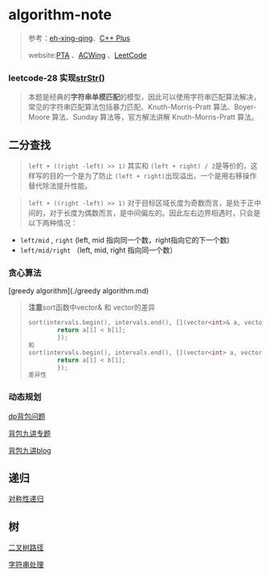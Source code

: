 # algorithm-note

> 参考：[eh-xing-qing](https://leetcode-cn.com/u/eh-xing-qing/)、[C++ Plus](https://www.cplusplus.com/)
>
> website:[PTA](https://pintia.cn/problem-sets?tab=0) 、[ACWing](https://www.acwing.com/problem/) 、[LeetCode](https://leetcode-cn.com/problemset/all/)

### leetcode-28 实现[strStr()](https://leetcode-cn.com/problems/implement-strstr/solution/shi-xian-strstr-by-leetcode-solution-ds6y/)

> 本题是经典的**字符串单模匹配**的模型，因此可以使用字符串匹配算法解决，常见的字符串匹配算法包括暴力匹配、Knuth-Morris-Pratt 算法、Boyer-Moore 算法、Sunday 算法等，官方解法讲解 Knuth-Morris-Pratt 算法。



## 二分查找

> `left + ((right -left) >> 1)` 其实和 `(left + right) / 2`是等价的，这样写的目的一个是为了防止 `(left + right)`出现溢出，一个是用右移操作替代除法提升性能。

> `left + ((right -left) >> 1)` 对于目标区域长度为奇数而言，是处于正中间的，对于长度为偶数而言，是中间偏左的。因此左右边界相遇时，只会是以下两种情况：

- `left/mid` , `right` (left, mid 指向同一个数，right指向它的下一个数)
- `left/mid/right` （left, mid, right 指向同一个数）



### 贪心算法

[greedy algorithm](./greedy algorithm.md)

> **注意**sort函数中vector<int>& 和  vector<int>的差异
>
> ``` c++
> sort(intervals.begin(), intervals.end(), [](vector<int>& a, vector<int>& b) {
>         return a[1] < b[1];
>         });
> 和
> sort(intervals.begin(), intervals.end(), [](vector<int> a, vector<int> b) {
>         return a[1] < b[1];
>         });
> 差异性
> ```



### 动态规划

[dp背包问题](./dp背包问题,md)

[背包九讲专题](https://www.bilibili.com/video/BV1qt411Z7nE?from=search&seid=3231012459135651472)

[背包九讲blog](https://www.cnblogs.com/jbelial/articles/2116074.html)

## 递归

[对称性递归](./对称性递归.md)



## 树

[二叉树路径](./二叉树路径.md)

[字符串处理](./字符串处理.md)

